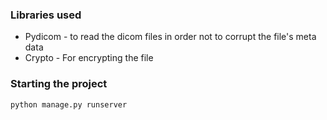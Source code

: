 

### Libraries used
- Pydicom - to read the dicom files in order not to corrupt the file's meta data
- Crypto - For encrypting the file
### Starting the project
``python manage.py runserver``